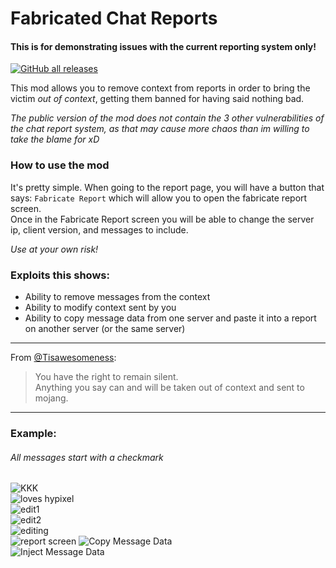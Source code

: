# Fabricated Chat Reports
#### This is for demonstrating issues with the current reporting system only!

[![GitHub all releases](https://img.shields.io/github/downloads/fxmorin/fabricatedchatreports/total?style=flat-square&logo=github)](https://github.com/fxmorin/fabricatedchatreports)

This mod allows you to remove context from reports in order to bring the victim *out of context*, getting them banned for having said nothing bad.

*The public version of the mod does not contain the 3 other vulnerabilities of the chat report system, as that may cause more chaos than im willing to take the blame for xD*

### How to use the mod  
It's pretty simple. When going to the report page, you will have a button that says: `Fabricate Report` which will allow you to open the fabricate report screen.  
Once in the Fabricate Report screen you will be able to change the server ip, client version, and messages to include.  
  
*Use at your own risk!*  
  
### Exploits this shows:
- Ability to remove messages from the context  
- Ability to modify context sent by you  
- Ability to copy message data from one server and paste it into a report on another server (or the same server)
  
--- 
From [@Tisawesomeness](https://github.com/Tisawesomeness):  
> You have the right to remain silent.  
> Anything you say can and will be taken out of context and sent to mojang.  

---
  
### Example:
###### *All messages start with a checkmark*  
![KKK](https://github.com/fxmorin/FabricatedChatReports/blob/master/images/kkk.png)  
![loves hypixel](https://github.com/fxmorin/FabricatedChatReports/blob/master/images/lovesHypixel.png)  
![edit1](https://github.com/fxmorin/FabricatedChatReports/blob/master/images/edit1.png)  
![edit2](https://github.com/fxmorin/FabricatedChatReports/blob/master/images/edit2.png)  
![editing](https://github.com/fxmorin/FabricatedChatReports/blob/master/images/editing.png)  
![report screen](https://github.com/fxmorin/FabricatedChatReports/blob/master/images/reportScreen.png)
![Copy Message Data](https://github.com/fxmorin/FabricatedChatReports/blob/master/images/copyMessageData.png)  
![Inject Message Data](https://github.com/fxmorin/FabricatedChatReports/blob/master/images/injectMessageData.png)
